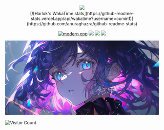 <div id="title" align=center>

<!-- ![Modern C++ template][github-sub-title:img] -->
<div align="center" style="display: inline;">
      <a href="https://github.com/cumin1" target="_blank">
        <picture>
          <source
            srcset="https://github-readme-stats.shellwen.com/api?username=cumin1&show_icons=true&locale=en&theme=dark&hide_border=true"
            media="(prefers-color-scheme: dark)"
          />
          <source
            srcset="https://github-readme-stats.shellwen.com/api?username=cumin1&show_icons=true&locale=en&theme=default&hide_border=true"
            media="(prefers-color-scheme: light), (prefers-color-scheme: no-preference)"
          />
          <img src="https://github-readme-stats.shellwen.com/api?username=cumin1&show_icons=true&locale=en&theme=default&hide_border=true" />
        </picture>
      </a>
      <br>
     [![Harlok's WakaTime stats](https://github-readme-stats.vercel.app/api/wakatime?username=cumin1)](https://github.com/anuraghazra/github-readme-stats)
  
</div>


[![modern cpp](https://img.shields.io/badge/code-Modern%20C++-blue)](https://learn.microsoft.com/zh-cn/cpp/cpp/welcome-back-to-cpp-modern-cpp) 
![](https://img.shields.io/badge/讨厌-学习-yellow) 
![](https://img.shields.io/badge/性格-开朗-red) 
![](https://img.shields.io/badge/爱好-二次元-red)

</div>

![头像](image/头像.jpg)

![Visitor Count](https://profile-counter.glitch.me/Mq-b/count.svg)

<!-- [github-sub-title:img]: https://readme-typing-svg.herokuapp.com?font=Segoe+Script&center=true&lines=mq白. -->


<!--
**cumin1/cumin1** is a ✨ _special_ ✨ repository because its `README.md` (this file) appears on your GitHub profile.

Here are some ideas to get you started:

- 🔭 I’m currently working on ...
- 🌱 I’m currently learning ...
- 👯 I’m looking to collaborate on ...
- 🤔 I’m looking for help with ...
- 💬 Ask me about ...
- 📫 How to reach me: ...
- 😄 Pronouns: ...
- ⚡ Fun fact: ...
-->

